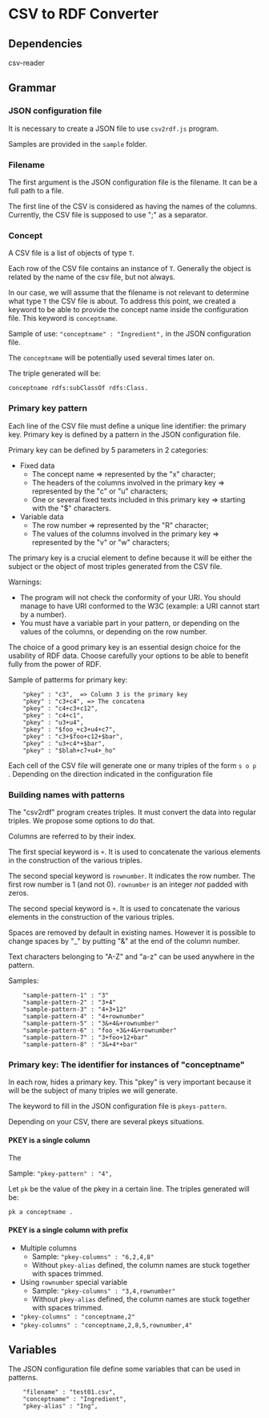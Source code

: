 # CSV to RDF Converter

## Dependencies

csv-reader

## Grammar

### JSON configuration file

It is necessary to create a JSON file to use ```csv2rdf.js``` program.

Samples are provided in the ```sample``` folder.

### Filename

The first argument is the JSON configuration file is the filename. It can be a full path to a file.

The first line of the CSV is considered as having the names of the columns. Currently, the CSV file is supposed to use ";" as a separator.

### Concept

A CSV file is a list of objects of type ```T```.

Each row of the CSV file contains an instance of ```T```. Generally the object is related by the name of the csv file, but not always.

In our case, we will assume that the filename is not relevant to determine what type ```T``` the CSV file is about. To address this point, we created a keyword to be able to provide the concept name inside the configuration file. This keyword is ```conceptname```.

Sample of use: ```"conceptname" : "Ingredient",``` in the JSON configuration file.

The ```conceptname``` will be potentially used several times later on.

The triple generated will be:
```
conceptname rdfs:subClassOf rdfs:Class.
```

### Primary key pattern

Each line of the CSV file must define a unique line identifier: the primary key. Primary key is defined by a pattern in the JSON configuration file.

Primary key can be defined by 5 parameters in 2 categories:

  * Fixed data
    * The concept name => represented by the "x" character;
    * The headers of the columns involved in the primary key => represented by the "c" or "u" characters;
    * One or several fixed texts included in this primary key => starting with the "$" characters.
  * Variable data
    * The row number => represented by the "R" character;
    * The values of the columns involved in the primary key => represented by the "v" or "w" characters;
  
The primary key is a crucial element to define because it will be either the subject or the object of most triples generated from the CSV file.

Warnings:

  * The program will not check the conformity of your URI. You should manage to have URI conformed to the W3C (example: a URI cannot start by a number).
  * You must have a variable part in your pattern, or depending on the values of the columns, or depending on the row number.
  
The choice of a good primary key is an essential design choice for the usability of RDF data. Choose carefully your options to be able to benefit fully from the power of RDF.

Sample of patterms for primary key:

```
    "pkey" : "c3",  => Column 3 is the primary key
    "pkey" : "c3+c4", => The concatena
    "pkey" : "c4+c3+c12",
    "pkey" : "c4+c1",
    "pkey" : "u3+u4",
    "pkey" : "$foo_+c3+u4+c7",
    "pkey" : "c3+$foo+c12+$bar",
    "pkey" : "u3+c4*+$bar",
    "pkey" : "$blah+c7+u4+_ho"
```


Each cell of the CSV file will generate one or many triples of the form ```s o p ```. Depending on the direction indicated in the configuration file 

### Building names with patterns

The "csv2rdf" program creates triples. It must convert the data into regular triples. We propose some options to do that.

Columns are referred to by their index.

The first special keyword is ```+```. It is used to concatenate the various elements in the construction of the various triples.

The second special keyword is ```rownumber```. It indicates the row number. The first row number is 1 (and not 0). ```rownumber``` is an integer _not_ padded with zeros.

The second special keyword is ```+```. It is used to concatenate the various elements in the construction of the various triples.

Spaces are removed by default in existing names. However it is possible to change spaces by "_" by putting "&" at the end of the column number.

Text characters belonging to "A-Z" and "a-z" can be used anywhere in the pattern.

Samples:

```
    "sample-pattern-1" : "3"
    "sample-pattern-2" : "3+4"
    "sample-pattern-3" : "4+3+12"
    "sample-pattern-4" : "4+rownumber"
    "sample-pattern-5" : "3&+4&+rownumber"
    "sample-pattern-6" : "foo_+3&+4&+rownumber"
    "sample-pattern-7" : "3+foo+12+bar"
    "sample-pattern-8" : "3&+4*+bar"
```

### Primary key: The identifier for instances of "conceptname"

In each row, hides a primary key. This "pkey" is very important because it will be the subject of many triples we will generate.

The keyword to fill in the JSON configuration file is ```pkeys-pattern```.

Depending on your CSV, there are several pkeys situations.

#### PKEY is a single column ####

The 

Sample: ``` "pkey-pattern" : "4", ```

Let ```pk``` be the value of the pkey in a certain line.  The triples generated will be:

```
pk a conceptname .
```

#### PKEY is a single column with prefix ####


  * Multiple columns
    * Sample: ``` "pkey-columns" : "6,2,4,8" ```
    * Without ```pkey-alias``` defined, the column names are stuck together  with spaces trimmed.
  * Using ```rownumber``` special variable
    * Sample: ``` "pkey-columns" : "3,4,rownumber" ```
    * Without ```pkey-alias``` defined, the column names are stuck together  with spaces trimmed.
  * ``` "pkey-columns" : "conceptname,2" ```
  * ``` "pkey-columns" : "conceptname,2,8,5,rownumber,4" ```
  
  
## Variables

The JSON configuration file define some variables that can be used in patterns.

```
    "filename" : "test01.csv",
    "conceptname" : "Ingredient",
    "pkey-alias" : "Ing",
```




